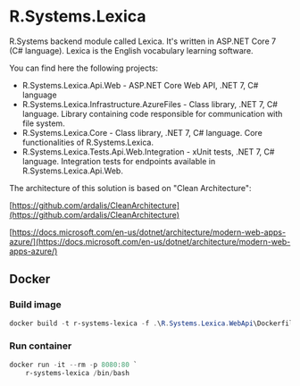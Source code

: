 # R.Systems.Lexica

R.Systems backend module called Lexica. It's written in ASP.NET Core 7 (C# language). Lexica is the English vocabulary learning software.

You can find here the following projects:

- R.Systems.Lexica.Api.Web - ASP.NET Core Web API, .NET 7, C# language
- R.Systems.Lexica.Infrastructure.AzureFiles - Class library, .NET 7, C# language. Library containing code responsible for communication with file system.
- R.Systems.Lexica.Core - Class library, .NET 7, C# language. Core functionalities of R.Systems.Lexica.
- R.Systems.Lexica.Tests.Api.Web.Integration - xUnit tests, .NET 7, C# language. Integration tests for endpoints available in R.Systems.Lexica.Api.Web.

The architecture of this solution is based on "Clean Architecture":

[https://github.com/ardalis/CleanArchitecture](https://github.com/ardalis/CleanArchitecture)

[https://docs.microsoft.com/en-us/dotnet/architecture/modern-web-apps-azure/](https://docs.microsoft.com/en-us/dotnet/architecture/modern-web-apps-azure/)

## Docker

### Build image

```powershell
docker build -t r-systems-lexica -f .\R.Systems.Lexica.WebApi\Dockerfile .
```

### Run container

```powershell
docker run -it --rm -p 8080:80 `
    r-systems-lexica /bin/bash
```
